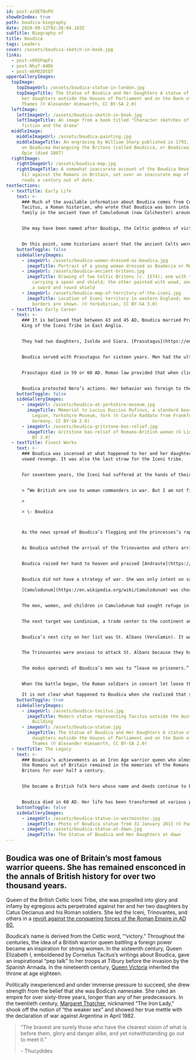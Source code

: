 ```yaml
---
id: post-azQET8oPU
showOnIndex: true
path: boudica-biography
date: 2020-09-12T02:26:04.183Z
subTitle: Biography of
title: Boudica
tags: Leaders
cover: /assets/boudica-sketch-in-book.jpg
links:
  - post-n995FmpFi
  - post-Nhyf-A4Dk
  - post-mkMO2OtQ7
upperGalleryImages:
  topImage:
    topImageUrl: /assets/boudica-statue-in-london.jpg
    topImageTitle: The Statue of Boudica and Her Daughters A statue of Boudica and
      her daughters outside the Houses of Parliament and on the Bank of the
      Thames (© Alexander Himsworth, CC BY-SA 2.0)
  leftImage:
    leftImageUrl: /assets/boudica-sketch-in-book.jpg
    leftImageTitle: An image from a book titled "Character sketches of romance,
      fiction and the drama"
  middleImage:
    middleImageUrl: /assets/boudica-painting.jpg
    middleImageTitle: An engraving by William Sharp published in 1793, based
      on Boadicea Haranguing the Britons (called Boudicca, or Boadicea) by John
      Opie (died 1807)
  rightImage:
    rightImageUrl: /assets/boudica-map.jpg
    rightImageTitle: A somewhat inaccurate account of the Boudica Revolt (AD 60 or
      61) against the Romans in Britain, set over an inaccurate map of Roman
      roads a century out of date.
textSections:
  - textTitle: Early Life
    text: >-
      ### Much of the available information about Boudica comes from Cornelius
      Tacitus, a Roman historian, who wrote that Boudica was born into an elite
      family in the ancient town of Camulodunum (now Colchester) around 30 AD.


      She may have been named after Boudiga, the Celtic goddess of victory.  Further, it is believed that Boudica would have been sent away to another aristocratic family to be trained in the history and customs of the tribe as well as learning how to use a spear, sword and shield, and ride a horse. However, [Tacitus](https://en.wikipedia.org/wiki/Tacitus) writes that Boudica was possessed of greater intelligence than often is found in women. 


      On this point, some historians assert that the ancient Celts were not literate and were educated in religion and weaponry. Tacitus may have been making an invidious comparison between Boudica and Celtic women in general. Roman men believed their women to be only suited for “elegance, adornment, and finery.” Apparently, he viewed Boudica as having more depth.
    buttonToggle: false
    sideGalleryImages:
      - imageUrl: /assets/boudica-women-dressed-as-boudica.jpg
        imageTitle: Portrait of a young woman dressed as Boadecia or Mother England
      - imageUrl: /assets/boudica-ancient-britons.jpg
        imageTitle: Drawing of two Celtic Britons (c. 1574); one with tattoos, and
          carrying a spear and shield; the other painted with woad, and carrying
          a sword and round shield
      - imageUrl: /assets/boudica-map-of-territory-of-the-iceni.jpg
        imageTitle: Location of Iceni territory in eastern England; modern county
          borders are shown. (© Yorkshirian, CC BY-SA 3.0)
  - textTitle: Early Career
    text: >-
      ### It is believed that between 43 and 45 AD, Boudica married Prasutagus,
      King of the Iceni Tribe in East Anglia.


      They had two daughters, Isolda and Siara. [Prasutagus](https://en.wikipedia.org/wiki/Prasutagus) was a “client king” which meant he could keep his lands in exchange for supporting the Romans politically and paying them dues as a tribal leader.


      Boudica served with Prasutagus for sixteen years. Men had the ultimate power in politics and the home, but she was allowed much freedom of activity and protection under the law.


      Prasutagus died in 59 or 60 AD. Roman law provided that when client-rulers died their kingdoms became the property of the emperor. Prasutagus did not agree with that and left a will that left his kingdom jointly to his daughters, with Boudica serving as regent on their behalf, and the [Roman emperor, Nero](https://en.wikipedia.org/wiki/Nero). Prasutagus’s wishes were unacceptable and Nero sent Catus Decianus, chief procurator, to claim Prasutagus’s kingdom for Rome.


      Boudica protested Nero’s actions. Her behavior was foreign to the Romans because women had no say-so and were regarded as not fit to be a part of the political sphere. Decianus’s response was to tie her up and have her flogged for her brazenness. At the same time, some of his soldiers sexually abused her daughters.
    buttonToggle: false
    sideGalleryImages:
      - imageUrl: /assets/boudica-at-yorkshire-museum.jpg
        imageTitle: Memorial to Lucius Duccius Rufinus, a standard bearer of the Ninth
          Legion, Yorkshire Museum, York (© Carole Raddato from Frankfurt,
          Germany, CC BY-SA 2.0)
      - imageUrl: /assets/boudica-gritstone-bas-relief.jpg
        imageTitle: Gritstone bas-relief of Romano-British woman (© Linda Spashett, CC
          BY 3.0)
  - textTitle: Finest Works
    text: >-
      ### Boudica was incensed at what happened to her and her daughters. She
      vowed revenge. It was also the last straw for the Iceni tribe.


      For seventeen years, the Iceni had suffered at the hands of their supposed allies. They had been taxed unfairly, forced to serve in the foreign army, had their rulers emasculated, and deprived of their weapons. Boudica was a high-ranking individual among the Celtic leaders and what the Roman soldiers did was the ultimate insult to their royal family, their gods, and status of the whole tribe.


      > “We British are use to woman commanders in war. But I am not fighting for my kingdom and wealth now. I am fighting as an ordinary person for my lost freedom, my bruised body, and my outraged daughters.”

      >

      > \- Boudica



      As the news spread of Boudica’s flogging and the princesses’s rape, the Iceni tribespeople left their fields and began to gather en masse near the royal residence. Tossing aside any tribal jealousies, the Iceni were joined by the [Trinovantes](https://en.wikipedia.org/wiki/Trinovantes), who had been bursting with unvented anger against the occupying army since 49 AD.


      As Boudica watched the arrival of the Trinovantes and others arrive, she realized that the problem was no longer a personal matter, but that it was much bigger. The only solution was all-out war. However, she wondered about her ability to unite her people in revolt given their penchant for individual glory.


      Boudica raised her hand to heaven and praised [Andraste](https://en.wikipedia.org/wiki/Andraste), an Icenic war goddess, and said, “I thank you, Andraste, and I call upon you as woman speaking to woman . . . I beg you for victory and preservation of liberty.”


      Boudica did not have a strategy of war. She was only intent on sacking any settlements that were home to their enemies and ultimately trying to free Britain from the tyranny of the Roman masters.

      [Camulodunum](https://en.wikipedia.org/wiki/Camulodunum) was chosen as the first test of Boudica and her army’s fighting prowess. News of Boudica’s advancing army reached the Romans. Commanding the Ninth Legion was Petilius Cerealis who attempted to come to the aid of the Camulodunum’s citizens. However, Boudica’s forces ambushed him. Cerealis suffered heavy losses and had to retreat.


      The men, women, and children in Camulodunum had sought refuge in the Temple of Claudius hoping to be safe until the Romans rescued them. Boudica’s forces crashed through the roof and everyone in the Temple was killed. The town was looted and the buildings burned. 


      The next target was Londinium, a trade center to the continent and inland to the rest of Britannia. Suetonius Paulinus heard of the pending attack and took a small group of men to defend the city. Realizing his small contingent of soldiers were no match for Boudica’s group, he chose not to fight and left. When Boudica and her men arrived, they found the city virtually empty. They killed its people, plundered, and burned the town. 


      Boudica’s next city on her list was St. Albans (Verulamin). It was not a Roman town per se, but a town of “Roman wannabees,” British collaborators who appeared to glory in everything Roman style.


      The Trinovantes were anxious to attack St. Albans because they had an old score to settle with the Catuvellauni tribes who settled there. They had once been a neighboring tribe in Essex when they were defeated by King Cunobelin at the start of the new millennium. The Catuvellauni discarded their agricultural roots and built a Roman-British town, the third largest in the province.


      The modus operandi of Boudica’s men was to “leave no prisoners.” Like the first two battle sites, they killed any inhabitants who had failed to escape, pillaged, and set the town on fire. The site of Boudica’s fourth and final battle is unknown. Some archaeologists have speculated that it might have been somewhere in the Chilterns because of the landscape. Boudica and her men faced Suetonius Paulinus, whose soldiers were precision trained fighters. Boudica had little knowledge of dealing with an organized enemy.


      When the battle began, the Roman soldiers in concert let loose their javelins. Then, they used their daggers and double-edge swords. Boudica’s army fought bravely, but their efforts were fruitless. 

      It is not clear what happened to Boudica when she realized that she had lost the battle for Britain. Tacitus wrote that she ended her life with poison.
    buttonToggle: true
    sideGalleryImages:
      - imageUrl: /assets/boudica-tacitus.jpg
        imageTitle: Modern statue representing Tacitus outside the Austrian Parliament
          Building
      - imageUrl: /assets/boudica-statue.jpg
        imageTitle: The Statue of Boudica and Her Daughters A statue of Boudica and her
          daughters outside the Houses of Parliament and on the Bank of the
          Thames (© Alexander Himsworth, CC BY-SA 2.0)
  - textTitle: The Legacy
    text: >-
      ### Boudica’s achievements as an Iron Age warrior queen who almost drove
      the Romans out of Britain remained in the memories of the Romans and the
      Britons for over half a century.


      She became a British folk hero whose name and deeds continue to be embedded in the popular consciousness with modern trope status in literature, art, and films. In 1864, [Thomas Thorneycroft](https://en.wikipedia.org/wiki/Thomas_Thornycroft), a sculptor, began an equestrian statue of Boudica and her daughters. In 1902, seventeen years after his death, it was cast in bronze and erected at [Westminster Bridge in London](https://london-travel.co.uk/central-london-attractions).


      Boudica died in 60 AD. Her life has been transformed at various points in history, often in response to social injustice, in general, or to reflect the complexity of woman’s lives, e.g., women’s suffrage. Boudica was and continues to be the fighting spirit to whom women can relate.
    buttonToggle: false
    sideGalleryImages:
      - imageUrl: /assets/boudica-statue-in-westminster.jpg
        imageTitle: Photo of Boudica statue from 31 January 2013 (© Paul Walter, CC BY 2.0)
      - imageUrl: /assets/boudica-statue-at-dawn.jpg
        imageTitle: The Statue of Boudica and Her Daughters at dawn
---
```

## Boudica was one of Britain’s most famous warrior queens. She has remained ensconced in the annals of British history for over two thousand years.

Queen of the British Celtic Iceni Tribe, she was propelled into glory and infamy by egregious acts perpetrated against her and her two daughters by Catus Decianus and his Roman soldiers. She led the Iceni, Trinovantes, and others in a [revolt against the conquering forces of the Roman Empire in AD 60.](#3)

Boudica’s name is derived from the Celtic word, “‘victory.” Throughout the centuries, the idea of a British warrior queen battling a foreign power became an inspiration for strong women. In the sixteenth century, Queen Elizabeth I, emboldened by Cornelius Tacitus’s writings about Boudica, gave an inspirational “pep talk” to her troops at Tilbury before the invasion by the Spanish Armada. In the nineteenth century, [Queen Victoria](/queen-victoria-biography) inherited the throne at age eighteen.

Politically inexperienced and under immense pressure to succeed, she drew strength from the belief that she was Bodica’s namesake. She ruled an empire for over sixty-three years, longer than any of her predecessors. In the twentieth century, [Margaret Thatcher](/margaret-thatcher-biography), nicknamed “The Iron Lady,” shook off  the notion of “the weaker sex” and showed her true mettle with the declaration of war against Argentina in April 1982. 

> “The bravest are surely those who have the clearest vision of what is before them, glory and danger alike, and yet notwithstanding go out to meet it.”
>
> \-  Thucydides